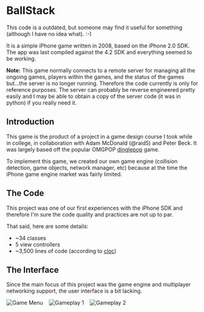 BallStack
=========

This code is a outdated, but someone may find it useful for something (although I have no idea what). :-)

It is a simple iPhone game written in 2008, based on the iPhone 2.0 SDK. The app was last compiled against the 4.2 SDK and everything seemed to be working.

**Note:** This game normally connects to a remote server for managing all the ongoing games, players within the games, and the status of the games but...the server is no longer running. Therefore the code currently is only for reference purposes. The server can probably be reverse engineered pretty easily and I may be able to obtain a copy of the server code (it was in python) if you really need it.

Introduction
------------

This game is the product of a project in a game design course I took while in college, in collaboration with Adam McDonald (@raid5) and Peter Beck. It was largely based off the popular OMGPOP [dinglepop](http://www.omgpop.com/) game.

To implement this game, we created our own game engine (collision detection, game objects, network manager, etc) because at the time the iPhone game engine market was fairly limited.

The Code
--------

This project was one of our first experiences with the iPhone SDK and therefore I'm sure the code quality and practices are not up to par.

That said, here are some details:

* ~34 classes
* 5 view controllers
* ~3,500 lines of code (according to [cloc](http://cloc.sourceforge.net/))

The Interface
-------------

Since the main focus of this project was the game engine and multiplayer networking support, the user interface is a bit lacking.

![Game Menu](https://github.com/raid5/ballstack/raw/master/screenshots/ballstack-intro.jpg)
&nbsp;&nbsp;
![Gameplay 1](https://github.com/raid5/ballstack/raw/master/screenshots/ballstack-gameplay.jpg)
&nbsp;&nbsp;
![Gameplay 2](https://github.com/raid5/ballstack/raw/master/screenshots/ballstack-gameplay-2.jpg)
